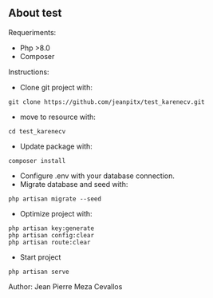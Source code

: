 ## About test

Requeriments:
- Php >8.0
- Composer

Instructions:

- Clone git project with: 
````
git clone https://github.com/jeanpitx/test_karenecv.git
````
- move to resource with: 
````
cd test_karenecv
````
- Update package with:
````
composer install
````
- Configure .env with your database connection.
- Migrate database and seed with:
````
php artisan migrate --seed
````
- Optimize project with:
````
php artisan key:generate
php artisan config:clear
php artisan route:clear
````
- Start project
````
php artisan serve
````
Author: Jean Pierre Meza Cevallos
